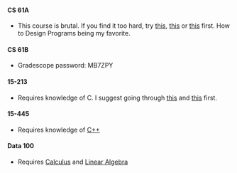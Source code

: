 #### CS 61A

- This course is brutal. If you find it too hard, try [this](https://programming-23.mooc.fi/), [this](https://cs50.harvard.edu/x/2023/) or [this](https://htdp.org/) first. How to Design Programs being my favorite.
 
#### CS 61B

-  Gradescope password: MB7ZPY

#### 15-213

- Requires knowledge of C. I suggest going through [this](https://nostarch.com/Effective_C) and [this](https://nostarch.com/algorithmic-thinking) first.

#### 15-445

- Requires knowledge of [C++](https://en.cppreference.com/w/)

#### Data 100

- Requires [Calculus](https://www.cengage.uk/c/calculus-early-transcendentals-metric-edition-9e-stewart-clegg-watson/9780357113516/) and [Linear Algebra](https://math.mit.edu/~gs/linearalgebra/ila6/indexila6.html)
